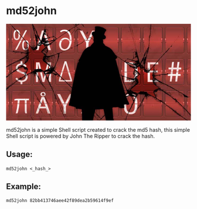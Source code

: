 # md52john

![img](j.jpeg)

md52john is a simple Shell script created to crack the md5 hash, this simple Shell script is powered by John The Ripper to crack the hash.

## Usage:

```
md52john <_hash_>
```

## Example:

```
md52john 82bb413746aee42f89dea2b59614f9ef
```
